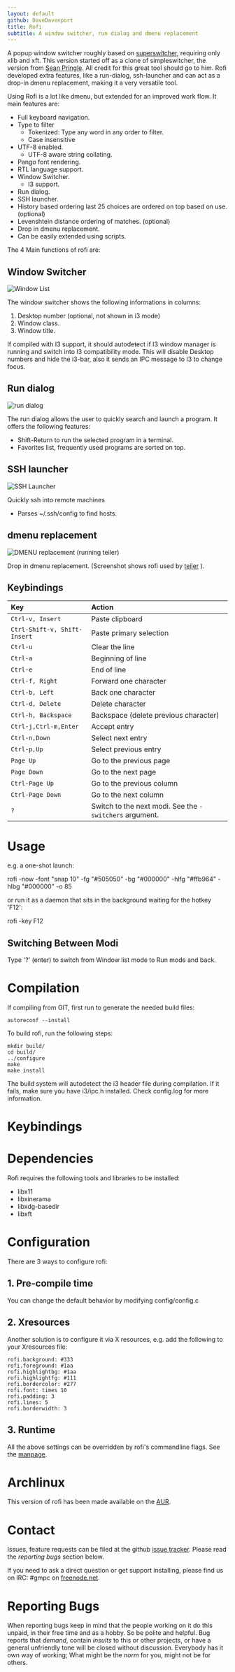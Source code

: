```yaml
---
layout: default
github: DaveDavenport
title: Rofi
subtitle: A window switcher, run dialog and dmenu replacement
---
```


A popup window switcher roughly based on [superswitcher](http://code.google.com/p/superswitcher/), requiring only xlib and xft.
This version started off as a clone of simpleswitcher, the version from [Sean
Pringle](http://github.com/seanpringle/simpleswitcher). All credit for this great tool should go to him.
Rofi developed extra features, like a run-dialog, ssh-launcher and can act as a drop-in dmenu
replacement, making it a very versatile tool.

Using Rofi is a lot like dmenu, but extended for an improved work flow.
It main features are:

* Full keyboard navigation.
* Type to filter
    - Tokenized: Type any word in any order to filter.
    - Case insensitive
* UTF-8 enabled.
    - UTF-8 aware string collating.
* Pango font rendering.
* RTL language support.
* Window Switcher.
    - I3 support.
* Run dialog.
* SSH launcher.
* History based ordering last 25 choices are ordered on top based on use. (optional)
* Levenshtein distance ordering of matches. (optional)
* Drop in dmenu replacement.
* Can be easily extended using scripts.

The 4 Main functions of rofi are:

## Window Switcher

![Window List](images/rofi/window-list.png)

The window switcher shows the following informations in columns:

1. Desktop number (optional, not shown in i3 mode)
2. Window class.
3. Window title.

If compiled with I3 support, it should autodetect if I3 window manager is running and switch into
I3 compatibility mode. This will disable Desktop numbers and hide the i3-bar, also it sends an IPC
message to I3 to change focus.

## Run dialog

![run dialog](images/rofi/run-dialog.png)

The run dialog allows the user to quickly search and launch a program.
It offers the following features:

  - Shift-Return to run the selected program in a terminal.
  - Favorites list, frequently used programs are sorted on top.

## SSH launcher

![SSH Launcher](images/rofi/ssh-dialog.png)

Quickly ssh into remote machines

  - Parses ~/.ssh/config to find hosts.


## dmenu replacement

![DMENU replacement (running teiler)](images/rofi/dmenu-replacement.png)

Drop in dmenu replacement. (Screenshot shows rofi used by
[teiler](https://github.com/carnager/teiler) ).

## Keybindings

| Key                        | Action                                                             |
|:---------------------------|:-------------------------------------------------------------------|
|`Ctrl-v, Insert`            | Paste clipboard                                                    |
|`Ctrl-Shift-v, Shift-Insert`| Paste primary selection                                            |
|`Ctrl-u`                    | Clear the line                                                     |
|`Ctrl-a`                    | Beginning of line                                                  |
|`Ctrl-e`                    | End of line                                                        |
|`Ctrl-f, Right`             | Forward one character                                              |
|`Ctrl-b, Left`              | Back one character                                                 |
|`Ctrl-d, Delete`            | Delete character                                                   |
|`Ctrl-h, Backspace`         | Backspace (delete previous character)                              |
|`Ctrl-j,Ctrl-m,Enter`       | Accept entry                                                       |
|`Ctrl-n,Down`               | Select next entry                                                  |
|`Ctrl-p,Up`                 | Select previous entry                                              |
|`Page Up`                   | Go to the previous page                                            |
|`Page Down`                 | Go to the next page                                                |
|`Ctrl-Page Up`              | Go to the previous column                                          |
|`Ctrl-Page Down`            | Go to the next column                                              |
|`?`                         | Switch to the next modi. See the `-switchers` argument.            |

# Usage

e.g. a one-shot launch:

  rofi -now -font "snap 10" -fg "#505050" -bg "#000000" -hlfg "#ffb964" -hlbg "#000000" -o 85

or run it as a daemon that sits in the background waiting for the hotkey 'F12':

  rofi -key F12

## Switching Between Modi

Type '?' (enter)  to switch from Window list mode to Run mode and back.

# Compilation

If compiling from GIT, first run to generate the needed build files:

    autoreconf --install

To build rofi, run the following steps:

    mkdir build/
    cd build/
    ../configure
    make
    make install

The build system will autodetect the i3 header file during compilation. If it fails, make sure you
have i3/ipc.h installed. Check config.log for more information.

# Keybindings



# Dependencies

Rofi requires the following tools and libraries to be installed:

 * libx11
 * libxinerama
 * libxdg-basedir
 * libxft

# Configuration

There are 3 ways to configure rofi:

## 1. Pre-compile time

You can change the default behavior by modifying config/config.c

## 2. Xresources

Another solution is to configure it via X resources, e.g. add the following to your
Xresources file:

    rofi.background: #333
    rofi.foreground: #1aa
    rofi.highlightbg: #1aa
    rofi.highlightfg: #111
    rofi.bordercolor: #277
    rofi.font: times 10
    rofi.padding: 3
    rofi.lines: 5
    rofi.borderwidth: 3

## 3. Runtime

All the above settings can be overridden by rofi's commandline flags.
See the [manpage](manpage.html).

# Archlinux

This version of rofi has been made available on the
[AUR](https://aur.archlinux.org/packages/rofi-git/).

# Contact

Issues, feature requests can be filed at the github [issue
tracker](https://github.com/DaveDavenport/rofi/issues). Please read the *reporting bugs* section
below.

If you need to ask a direct question or get support installing, please find us on IRC: #gmpc on
[freenode.net](https://webchat.freenode.net/?channels=#gmpc).


# Reporting Bugs

When reporting bugs keep in mind that the people working on it do this unpaid, in their free time
and as a hobby. So be polite and helpful. Bug reports that *demand*, contain *insults* to this
or other projects, or have a general unfriendly tone will be closed without discussion. Everybody
has it own way of working; What might be the *norm* for you, might not be for others.

